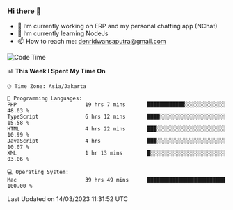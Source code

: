 ### Hi there 👋

- 🔭 I’m currently working on ERP and my personal chatting app (NChat)
- 🌱 I’m currently learning NodeJs
- 📫 How to reach me: denridwansaputra@gmail.com


<!--START_SECTION:waka-->
![Code Time](http://img.shields.io/badge/Code%20Time-2%2C787%20hrs%2016%20mins-blue)

📊 **This Week I Spent My Time On** 

```text
🕑︎ Time Zone: Asia/Jakarta

💬 Programming Languages: 
PHP                      19 hrs 7 mins       ████████████░░░░░░░░░░░░░   48.03 % 
TypeScript               6 hrs 12 mins       ████░░░░░░░░░░░░░░░░░░░░░   15.58 % 
HTML                     4 hrs 22 mins       ███░░░░░░░░░░░░░░░░░░░░░░   10.99 % 
JavaScript               4 hrs               ███░░░░░░░░░░░░░░░░░░░░░░   10.07 % 
XML                      1 hr 13 mins        █░░░░░░░░░░░░░░░░░░░░░░░░   03.06 % 

💻 Operating System: 
Mac                      39 hrs 49 mins      █████████████████████████   100.00 % 
```


 Last Updated on 14/03/2023 11:31:52 UTC
<!--END_SECTION:waka-->
